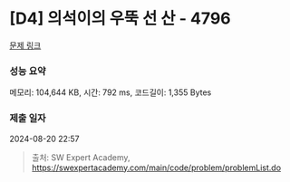 # [D4] 의석이의 우뚝 선 산 - 4796 

[문제 링크](https://swexpertacademy.com/main/code/problem/problemDetail.do?contestProbId=AWS2h6AKBCoDFAVT) 

### 성능 요약

메모리: 104,644 KB, 시간: 792 ms, 코드길이: 1,355 Bytes

### 제출 일자

2024-08-20 22:57



> 출처: SW Expert Academy, https://swexpertacademy.com/main/code/problem/problemList.do